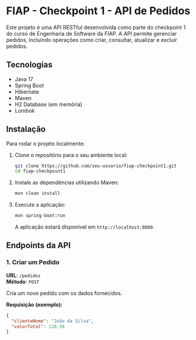 # FIAP - Checkpoint 1 - API de Pedidos

Este projeto é uma API RESTful desenvolvida como parte do checkpoint 1 do curso de Engenharia de Software da FIAP. A API permite gerenciar pedidos, incluindo operações como criar, consultar, atualizar e excluir pedidos.

## Tecnologias

- Java 17
- Spring Boot
- Hibernate
- Maven
- H2 Database (em memória)
- Lombok

## Instalação

Para rodar o projeto localmente:

1. Clone o repositório para o seu ambiente local:

    ```bash
    git clone https://github.com/seu-usuario/fiap-checkpoint1.git
    cd fiap-checkpoint1
    ```

2. Instale as dependências utilizando Maven:

    ```bash
    mvn clean install
    ```

3. Execute a aplicação:

    ```bash
    mvn spring-boot:run
    ```

    A aplicação estará disponível em `http://localhost:8080`.

## Endpoints da API

### 1. Criar um Pedido

**URL**: `/pedidos`  
**Método**: `POST`

Cria um novo pedido com os dados fornecidos.

**Requisição (exemplo):**

```json
{
  "clienteNome": "João da Silva",
  "valorTotal": 120.50
}
